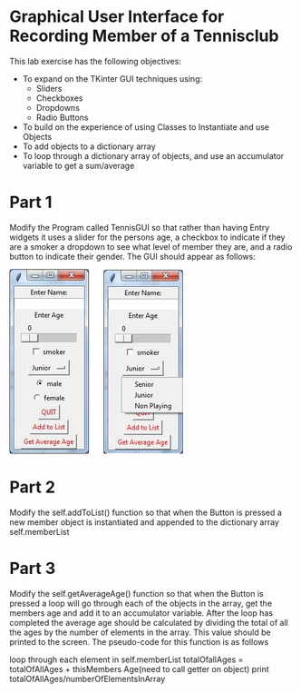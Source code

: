 # Graphical User Interface for Recording Member of a Tennisclub

This lab exercise has the following objectives:
- To expand on the TKinter GUI techniques using:
    - Sliders
    - Checkboxes
    - Dropdowns
    - Radio Buttons
- To build on the experience of using Classes to Instantiate and use Objects
- To add objects to a dictionary array
- To loop through a dictionary array of objects, and use an accumulator variable to get a sum/average

# Part 1

Modify the Program called TennisGUI so that rather than having Entry widgets it uses a slider for the persons age, a checkbox to indicate if they are a smoker a dropdown to see what level of member they are, and a radio button to indicate their gender. The GUI should appear as follows:

![alt text](tennisGUI.jpg)

# Part 2

Modify the self.addToList() function so that when the Button is pressed a new member object is instantiated and appended to the dictionary array self.memberList

# Part 3

Modify the self.getAverageAge() function so that when the Button is pressed a loop will go through each of the objects in the array, get the members age and add it to an accumulator variable. After the loop has completed the average age should be calculated by dividing the total of all the ages by the number of elements in the array. This value should be printed to the screen. The pseudo-code for this function is as follows

loop through each element in self.memberList
     totalOfallAges = totalOfAllAges + thisMembers Age(need to call getter on object)
print totalOfAllAges/numberOfElementsInArray



